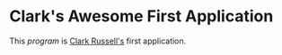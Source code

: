 # Clark's Awesome First Application

This *program* is [Clark Russell's](clarkruss.wordpress.com) first application.
